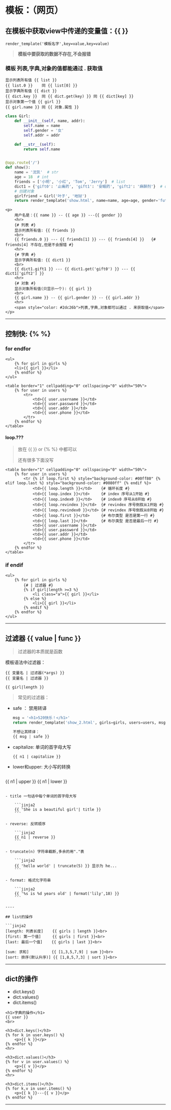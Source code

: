 # 模板：（网页）

## 在模板中获取view中传递的变量值：{{ }}

`render_template('模板名字',key=value,key=value)`

> **模板中要获取的数据不存在,不会报错**

### 模板 列表,字典,对象的值都能通过  . 获取值

```jinja2
显示列表所有值 {{ list }}
{{ list.0 }}    同 {{ list[0] }}
显示字典所有值 {{ dict }}
{{ dict.key }}  同 {{ dict.get(key) }} 同 {{ dict[key] }}  
显示对象第一个值 {{ girl }}
{{ girl.name }} 同 {{ 对象.属性 }}
```

```python
class Girl:
    def __init__(self, name, addr):
        self.name = name
        self.gender = '女'
        self.addr = addr

    def __str__(self):
        return self.name


@app.route('/')
def show():
    name = '沈凯'  # str
    age = 18  # int
    friends = ['小明', '小红', 'Tom', 'Jerry']  # list
    dict1 = {'gift0': '止痛药', 'gift1': '安眠药', 'gift2': '麻醉剂'}  # dict
    # 创建对象
    girlfriend = Girl('叶子', '地狱')
    return render_template('show.html', name=name, age=age, gender='futa', friends=friends, dict1=dict1, girl=girlfriend)
```

```jinja2
<p>
    用户名是：{{ name }} -- {{ age }} ---{{ gender }}
    <hr>
    {# 列表 #}
    显示列表所有值: {{ friends }}
    <br>
    {{ friends.0 }} --- {{ friends[1] }} --- {{ friends[4] }}   {# friends[4] 不存在,但是不会报错 #}
    <hr>
    {# 字典 #}
    显示字典所有值: {{ dict1 }}
    <br>
    {{ dict1.gift1 }} --- {{ dict1.get('gift0') }} --- {{ dict1['gift2'] }}
    <hr>
    {# 对象 #}
    显示对象所有值(只显示一个): {{ girl }}
    <br>
    {{ girl.name }} -- {{ girl.gender }} -- {{ girl.addr }}
    <hr>
    <span style="color: #2dc26b">列表,字典,对象都可以通过 . 来获取值</span>
</p>
```

----

## 控制快: {% %}

### for endfor

```jinja2
<ul>
    {% for girl in girls %}
    <li>{{ girl }}</li>
    {% endfor %}
</ul>

<table border="1" cellpadding="0" cellspacing="0" width="50%">
    {% for user in users %}
        <tr>
            <td>{{ user.username }}</td>
            <td>{{ user.password }}</td>
            <td>{{ user.addr }}</td>
            <td>{{ user.phone }}</td>
        </tr>
    {% endfor %}
</table>
```

#### loop.???

> 放在 {{ }} or {% %} 中都可以
>
> 还有很多下面没写

```jinja2
<table border="1" cellpadding="0" cellspacing="0" width="50%">
    {% for user in users %}
        <tr {% if loop.first %} style="background-color: #00ff80" {% elif loop.last %} style="background-color: #0080ff" {% endif %}>
            <td>{{ loop.length }}</td>    {# 循环长度 #}
            <td>{{ loop.index }}</td>     {# index 序号从1开始 #}
            <td>{{ loop.index0 }}</td>    {# index0 序号从0开始 #}
            <td>{{ loop.revindex }}</td>  {# revindex 序号倒叙从1开始 #}
            <td>{{ loop.revindex0 }}</td> {# revindex 序号倒叙从0开始 #}
            <td>{{ loop.first }}</td>     {# 布尔类型 是否是第一行 #}
            <td>{{ loop.last }}</td>      {# 布尔类型 是否是最后一行 #}
            <td>{{ user.username }}</td>
            <td>{{ user.password }}</td>
            <td>{{ user.addr }}</td>
            <td>{{ user.phone }}</td>
        </tr>
    {% endfor %}
</table>
```

### if endif

```jinja2
<ul>
    {% for girl in girls %}
        {# | 过滤器 #}
        {% if girl|length >=3 %}
            <li class="a">{{ girl }}</li>
        {% else %}
            <li>{{ girl }}</li>
        {% endif %}
    {% endfor %}
</ul>
```

----

## 过滤器 {{ value | func }}

> 过滤器的本质就是函数

模板语法中过滤器：

```jinja2
{{ 变量名 | 过滤器(*args) }}
{{ 变量名 | 过滤器 }}

{{ girl|length }}
```

> 常见的过滤器：

- safe ： 禁用转译

    ```python
    msg = '<h1>520快乐！</h1>'
    return render_template('show_2.html', girls=girls, users=users, msg=msg)
    
    不想让其转译：
    {{ msg | safe }}
    ```

- capitalize: 单词的首字母大写

    ```jinja2
    {{ n1 | capitalize }}
    ```

- lower和upper: 大小写的转换

  ```jinja2
{{ n1 | upper }}
    {{ n1 | lower }}
```

- title 一句话中每个单词的首字母大写

    ```jinja2
    {{ 'She is a beautiful girl'| title }}
    ```
    
- reverse: 反转顺序

    ```jinja2
    {{ n1 | reverse }}
    ```

- truncate(n) 字符串截断,多余的用"."表

    ```jinja2
    {{ 'hello world' | truncate(5) }} 显示为 he...
    ```

- format: 格式化字符串

    ```jinja2
    {{ '%s is %d years old' | format('lily',18) }}
    ```

----

## list的操作

```jinja2
[length: 列表长度]    {{ girls | length }}<br>
[first: 第一个值]     {{ girls | first }}<br>
[last: 最后一个值]    {{ girls | last }}<br>

[sum: 求和]          {{ [1,3,5,7,9] | sum }}<br>
[sort: 排序(默认升序)] {{ [1,8,5,7,3] | sort }}<br>
```

----

## dict的操作

- dict.keys()
- dict.values()
- dict.items()

```jinja2
<h1>字典的操作</h1>
{{ user }}
<br>

<h3>dict.keys()</h3>
{% for k in user.keys() %}
    <p>{{ k }}</p>
{% endfor %}
<hr>

<h3>dict.values()</h3>
{% for v in user.values() %}
    <p>{{ v }}</p>
{% endfor %}
<hr>

<h3>dict.items()</h3>
{% for k,v in user.items() %}
    <p>{{ k }}---{{ v }}</p>
{% endfor %}
```

----

